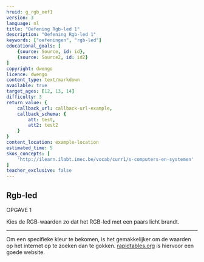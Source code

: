 ```yaml
---
hruid: g_rgb_oef1
version: 3
language: nl
title: "Oefening Rgb-led 1"
description: "Oefening Rgb-led 1"
keywords: ["oefeningen", "rgb-led"]
educational_goals: [
    {source: Source, id: id}, 
    {source: Source2, id: id2}
]
copyright: dwengo
licence: dwengo
content_type: text/markdown
available: true
target_ages: [12, 13, 14]
difficulty: 3
return_value: {
    callback_url: callback-url-example,
    callback_schema: {
        att: test,
        att2: test2
    }
}
content_location: example-location
estimated_time: 5
skos_concepts: [
    'http://ilearn.ilabt.imec.be/vocab/curr1/s-computers-en-systemen'
]
teacher_exclusive: false
---
```

## Rgb-led

OPGAVE 1

Kies de RGB-waarden zo dat het RGB-led met een paars licht brandt.

***

<div class="alert alert-box alert-success">
Om een specifieke kleur te bekomen, is het gemakkelijker om de waarden op het internet op te zoeken dan te gokken. <a href="https://www.rapidtables.org/nl/web/color/purple-color.html">rapidtables.org</a> is hiervoor een goede website.
</div>